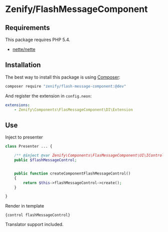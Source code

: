 # Zenify/FlashMessageComponent


## Requirements

This package requires PHP 5.4.

- [nette/nette](https://github.com/nette/nette/)


## Installation

The best way to install this package is using [Composer](http://getcomposer.org/):

```sh
composer require "zenify/flash-message-component:@dev"
```

And register the extension in `config.neon`:

```yaml
extensions:
	- Zenify\Components\FlasMessageComponent\DI\Extension
```


## Use

Inject to presenter

```php
class Presenter ... {

	/** @inject @var Zenify\Components\FlasMessageComponent\UI\IControl */
	public $flashMessageControl;


	public function createComponentFlashMessageControl()
	{
		return $this->flashMessageControl->create();
	}

}
```

Render in template

```smarty
{control flashMessageControl}
```

Translator support included.
